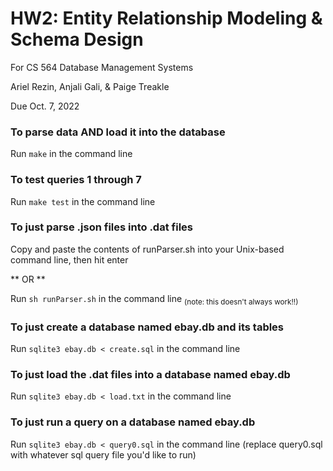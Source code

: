 # HW2: Entity Relationship Modeling & Schema Design

For CS 564 Database Management Systems

Ariel Rezin, Anjali Gali, & Paige Treakle

Due Oct. 7, 2022

### To parse data AND load it into the database

Run `make` in the command line

### To test queries 1 through 7

Run `make test` in the command line

### To just parse .json files into .dat files

Copy and paste the contents of runParser.sh into your Unix-based command line, then hit enter

** OR **

Run `sh runParser.sh` in the command line <sub>(note: this doesn't always work!!)</sub>

### To just create a database named ebay.db and its tables

Run `sqlite3 ebay.db < create.sql` in the command line

### To just load the .dat files into a database named ebay.db

Run `sqlite3 ebay.db < load.txt` in the command line

### To just run a query on a database named ebay.db

Run `sqlite3 ebay.db < query0.sql` in the command line (replace query0.sql with whatever sql query file you'd like to run)
